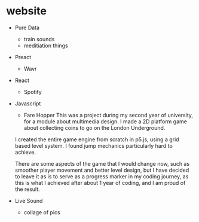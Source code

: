 # website
- Pure Data
  - train sounds
  - meditiation things

- Preact
  - Wavr

- React
  - Spotify

- Javascript
  - Fare Hopper
  This was a project during my second year of university, for a module about multimedia design. I made a 2D platform game about collecting coins to go on the London Underground. 
  
  I created the entire game engine from scratch in p5.js, using a grid based level system. I found jump mechanics particularly hard to achieve.
  
  There are some aspects of the game that I would change now, such as smoother player movement and better level design, but I have decided to leave it as is to serve as a progress marker in my coding journey, as this is what I achieved after about 1 year of coding, and I am proud of the result.

- Live Sound
  - collage of pics
  


